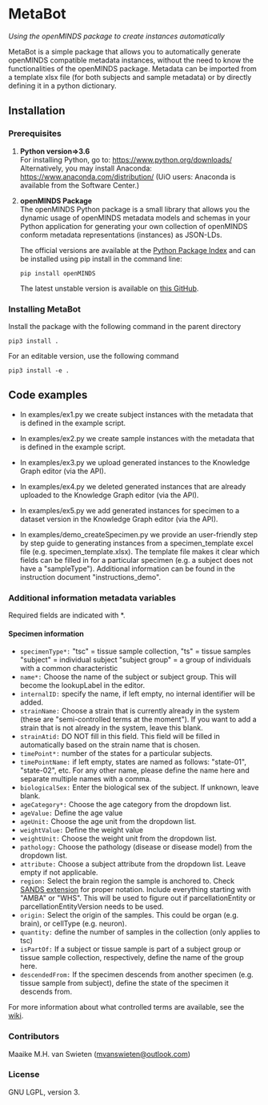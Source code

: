 # MetaBot #
*Using the openMINDS package to create instances automatically*

MetaBot is a simple package that allows you to automatically generate openMINDS compatible metadata instances, without the need to know the functionalities of the openMINDS package. Metadata can be imported from a template xlsx file (for both subjects and sample metadata) or by directly defining it in a python dictionary.

## Installation ##

### Prerequisites ###
1. **Python version=>3.6** \
    For installing Python, go to: https://www.python.org/downloads/
    ​
    Alternatively, you may install Anaconda: https://www.anaconda.com/distribution/
    (UiO users: Anaconda is available from the Software Center.)

2. **openMINDS Package** \
    The openMINDS Python package is a small library that allows you the dynamic usage of openMINDS metadata models and schemas in your Python application for generating your own collection of openMINDS conform metadata representations (instances) as JSON-LDs.

    The official versions are available at the [Python Package Index](https://pypi.org/project/openMINDS/) and can be installed using pip install in the command line:

    ``pip install openMINDS``

    The latest unstable version is available on [this GitHub](https://github.com/HumanBrainProject/openMINDS).


### Installing MetaBot ###

Install the package with the following command in the parent directory

``pip3 install . ``

For an editable version, use the following command

``pip3 install -e .``


## Code examples ##

- In examples/ex1.py we create subject instances with the metadata that is defined in the example script.

- In examples/ex2.py we create sample instances with the metadata that is defined in the example script.

- In examples/ex3.py we upload generated instances to the Knowledge Graph editor (via the API).

- In examples/ex4.py we deleted generated instances that are already uploaded to the Knowledge Graph editor (via the API).

- In examples/ex5.py we add generated instances for specimen to a dataset version in the Knowledge Graph editor (via the API).

- In examples/demo_createSpecimen.py we provide an user-friendly step by step guide to generating instances from a specimen_template excel file (e.g. specimen_template.xlsx). The template file makes it clear which fields can be filled in for a particular specimen (e.g. a subject does not have a "sampleType"). Additional information can be found in the instruction document "instructions_demo".

### Additional information metadata variables ###
Required fields are indicated with *.

#### Specimen information ####
- ``specimenType*:``
"tsc" = tissue sample collection,
"ts" = tissue samples
"subject" = individual subject
"subject group" = a group of individuals with a common characteristic
- ``name*:`` Choose the name of the subject or subject group. This will become the lookupLabel in the editor.
- ``internalID:`` specify the name, if left empty, no internal identifier will be added.
- ``strainName:`` Choose a strain that is currently already in the system (these are "semi-controlled terms at the moment"). If you want to add a strain that is not already in the system, leave this blank.
- ``strainAtid:`` DO NOT fill in this field. This field will be filled in automatically based on the strain name that is chosen.
- ``timePoint*:`` number of the states for a particular subjects.
- ``timePointName:`` if left empty, states are named as follows: "state-01", "state-02", etc. For any other name, please define the name here and separate multiple names with a comma.
- ``biologicalSex:`` Enter the biological sex of the subject. If unknown, leave blank.
- ``ageCategory*:`` Choose the age category from the dropdown list.
- ``ageValue:`` Define the age value
- ``ageUnit:`` Choose the age unit from the dropdown list.
- ``weightValue:`` Define the weight value
- ``weightUnit:`` Choose the weight unit from the dropdown list.
- ``pathology:``  Choose the pathology (disease or disease model) from the dropdown list.
- ``attribute:`` Choose a subject attribute from the dropdown list. Leave empty if not applicable.
- ``region:`` Select the brain region the sample is anchored to. Check [SANDS extension](https://humanbrainproject.github.io/openMINDS/v3/) for proper notation. Include everything starting with "AMBA" or "WHS". This will be used to figure out if parcellationEntity or parcellationEntityVersion needs to be used.
- ``origin:`` Select the origin of the samples. This could be organ (e.g. brain), or cellType (e.g. neuron).
- ``quantity:`` define the number of samples in the collection (only applies to tsc)
- ``isPartOf:`` If a subject or tissue sample is part of a subject group or tissue sample collection, respectively, define the name of the group here.
- ``descendedFrom:`` If the specimen descends from another specimen (e.g. tissue sample from subject), define the state of the specimen it descends from.

For more information about what controlled terms are available, see the [wiki](https://humanbrainproject.github.io/openMINDS/v3/).

### Contributors ###

Maaike M.H. van Swieten (mvanswieten@outlook.com)

### License ###

GNU LGPL, version 3.
